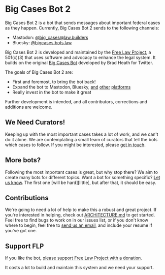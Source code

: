 # Big Cases Bot 2

Big Cases Bot 2 is a bot that sends messages about important federal cases as
they happen. Currently, Big Cases Bot 2 sends to the following channels:

 - Mastodon: [@big_cases@law.builders][mastodonbc]
 - Bluesky: [@bigcases.bots.law][blueskybc]

Big Cases Bot 2 is developed and maintained by the [Free Law Project][flp], a
501(c)(3) that uses software and advocacy to enhance the legal system. It
builds on the original [Big Cases Bot][bcb1] developed by Brad Heath for
Twitter.

The goals of Big Cases Bot 2 are:

- First and foremost, to bring the bot back!
- Expand the bot to Mastodon, Bluesky, [and][discord] [other][slack] [platforms][teams]
- Really invest in the bot to make it great

Further development is intended, and all contributors, corrections and additions
are welcome.


## We Need Curators!

Keeping up with the most important cases takes a lot of work, and we can't do
it alone. We are contemplating a small team of curators that tell the bots
which cases to follow. If you might be interested, please [get in touch][c].


## More bots?

Following the most important cases is great, but why stop there? We aim to
create many bots for different topics. Want a bot for something specific? [Let
us know][c]. The first one [will be hard][little], but after that, it should be
easy.


## Contributions

We're going to need a lot of help to make this a robust and great project. If
you're interested in helping, check out [ARCHITECTURE.md](./ARCHITECTURE.md) to get started. Feel
free to find bugs to work on in our issues list, or if you don't know where to
begin, feel free to [send us an email][c], and include your resume if you've
got one.


## Support FLP

If you like the bot, [please support Free Law Project with a donation][flpd].

It costs a lot to build and maintain this system and we need your support.


[discord]: https://github.com/freelawproject/bigcases2/issues/11
[slack]: https://github.com/freelawproject/bigcases2/issues/10
[teams]: https://github.com/freelawproject/bigcases2/issues/41
[flp]: https://free.law/
[flpd]: https://donate.free.law/forms/supportflp
[bcb1]: https://github.com/bdheath/Big-Cases
[c]: https://free.law/contact/
[litte]: https://github.com/freelawproject/bigcases2/issues/8
[mastodonbc]: https://law.builders/@bigcases
[blueskybc]: https://bsky.app/profile/bigcases.bots.law
